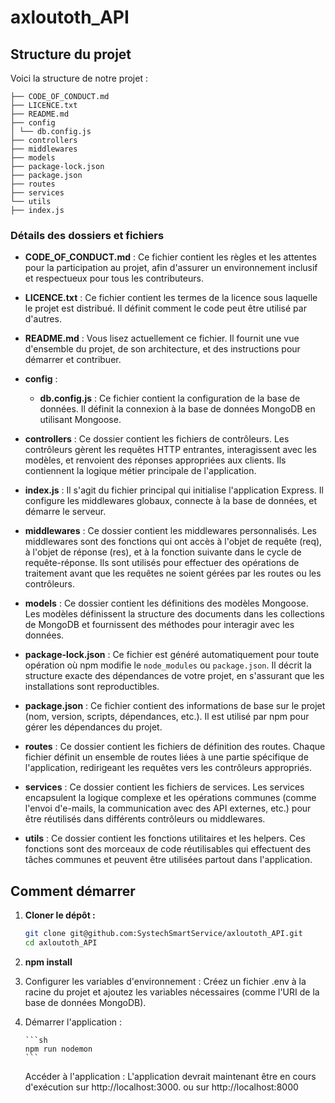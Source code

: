 # axloutoth_API

## Structure du projet

Voici la structure de notre projet :
```
├── CODE_OF_CONDUCT.md
├── LICENCE.txt
├── README.md
├── config
│ └── db.config.js
├── controllers
├── middlewares
├── models
├── package-lock.json
├── package.json
├── routes
├── services
└── utils
├── index.js
```

### Détails des dossiers et fichiers

- **CODE_OF_CONDUCT.md** : Ce fichier contient les règles et les attentes pour la participation au projet, afin d'assurer un environnement inclusif et respectueux pour tous les contributeurs.

- **LICENCE.txt** : Ce fichier contient les termes de la licence sous laquelle le projet est distribué. Il définit comment le code peut être utilisé par d'autres.

- **README.md** : Vous lisez actuellement ce fichier. Il fournit une vue d'ensemble du projet, de son architecture, et des instructions pour démarrer et contribuer.

- **config** :

  - **db.config.js** : Ce fichier contient la configuration de la base de données. Il définit la connexion à la base de données MongoDB en utilisant Mongoose.

- **controllers** :
  Ce dossier contient les fichiers de contrôleurs. Les contrôleurs gèrent les requêtes HTTP entrantes, interagissent avec les modèles, et renvoient des réponses appropriées aux clients. Ils contiennent la logique métier principale de l'application.

- **index.js** :
  Il s'agit du fichier principal qui initialise l'application Express. Il configure les middlewares globaux, connecte à la base de données, et démarre le serveur.

- **middlewares** :
  Ce dossier contient les middlewares personnalisés. Les middlewares sont des fonctions qui ont accès à l'objet de requête (req), à l'objet de réponse (res), et à la fonction suivante dans le cycle de requête-réponse. Ils sont utilisés pour effectuer des opérations de traitement avant que les requêtes ne soient gérées par les routes ou les contrôleurs.

- **models** :
  Ce dossier contient les définitions des modèles Mongoose. Les modèles définissent la structure des documents dans les collections de MongoDB et fournissent des méthodes pour interagir avec les données.

- **package-lock.json** :
  Ce fichier est généré automatiquement pour toute opération où npm modifie le `node_modules` ou `package.json`. Il décrit la structure exacte des dépendances de votre projet, en s'assurant que les installations sont reproductibles.

- **package.json** :
  Ce fichier contient des informations de base sur le projet (nom, version, scripts, dépendances, etc.). Il est utilisé par npm pour gérer les dépendances du projet.

- **routes** :
  Ce dossier contient les fichiers de définition des routes. Chaque fichier définit un ensemble de routes liées à une partie spécifique de l'application, redirigeant les requêtes vers les contrôleurs appropriés.

- **services** :
  Ce dossier contient les fichiers de services. Les services encapsulent la logique complexe et les opérations communes (comme l'envoi d'e-mails, la communication avec des API externes, etc.) pour être réutilisés dans différents contrôleurs ou middlewares.

- **utils** :
  Ce dossier contient les fonctions utilitaires et les helpers. Ces fonctions sont des morceaux de code réutilisables qui effectuent des tâches communes et peuvent être utilisées partout dans l'application.

## Comment démarrer

1.  **Cloner le dépôt :**

    ```sh
    git clone git@github.com:SystechSmartService/axloutoth_API.git
    cd axloutoth_API
    ```

2.  **npm install**

3.  Configurer les variables d'environnement :
    Créez un fichier .env à la racine du projet et ajoutez les variables nécessaires (comme l'URI de la base de données MongoDB).

4.  Démarrer l'application :

        ```sh
        npm run nodemon
        ```

    Accéder à l'application :
    L'application devrait maintenant être en cours d'exécution sur http://localhost:3000. ou sur http://localhost:8000
